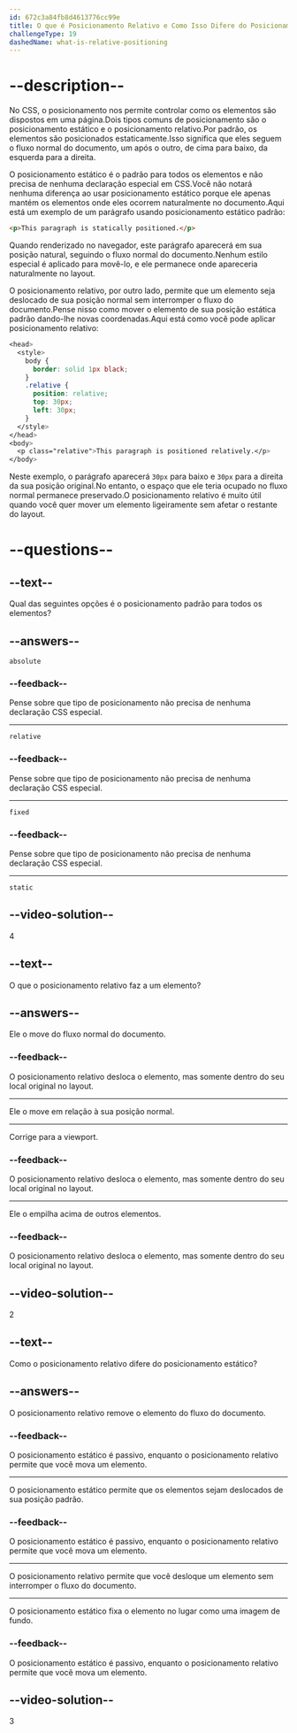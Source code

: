 ```yaml
---
id: 672c3a84fb8d4613776cc99e
title: O que é Posicionamento Relativo e Como Isso Difere do Posicionamento Estático Padrão?
challengeType: 19
dashedName: what-is-relative-positioning
---
```


# --description--

No CSS, o posicionamento nos permite controlar como os elementos são dispostos em uma página.Dois tipos comuns de posicionamento são o posicionamento estático e o posicionamento relativo.Por padrão, os elementos são posicionados estaticamente.Isso significa que eles seguem o fluxo normal do documento, um após o outro, de cima para baixo, da esquerda para a direita. 

O posicionamento estático é o padrão para todos os elementos e não precisa de nenhuma declaração especial em CSS.Você não notará nenhuma diferença ao usar posicionamento estático porque ele apenas mantém os elementos onde eles ocorrem naturalmente no documento.Aqui está um exemplo de um parágrafo usando posicionamento estático padrão:

```html
<p>This paragraph is statically positioned.</p>
```

Quando renderizado no navegador, este parágrafo aparecerá em sua posição natural, seguindo o fluxo normal do documento.Nenhum estilo especial é aplicado para movê-lo, e ele permanece onde apareceria naturalmente no layout.

O posicionamento relativo, por outro lado, permite que um elemento seja deslocado de sua posição normal sem interromper o fluxo do documento.Pense nisso como mover o elemento de sua posição estática padrão dando-lhe novas coordenadas.Aqui está como você pode aplicar posicionamento relativo:

```css
<head>
  <style>
    body {
      border: solid 1px black;
    }
    .relative {
      position: relative;
      top: 30px;
      left: 30px;
    }
  </style>
</head>
<body>
  <p class="relative">This paragraph is positioned relatively.</p>
</body>
```

Neste exemplo, o parágrafo aparecerá `30px` para baixo e `30px` para a direita da sua posição original.No entanto, o espaço que ele teria ocupado no fluxo normal permanece preservado.O posicionamento relativo é muito útil quando você quer mover um elemento ligeiramente sem afetar o restante do layout.

# --questions--

## --text--

Qual das seguintes opções é o posicionamento padrão para todos os elementos?

## --answers--

`absolute`

### --feedback--

Pense sobre que tipo de posicionamento não precisa de nenhuma declaração CSS especial.

---

`relative`

### --feedback--

Pense sobre que tipo de posicionamento não precisa de nenhuma declaração CSS especial.

---

`fixed`

### --feedback--

Pense sobre que tipo de posicionamento não precisa de nenhuma declaração CSS especial.

---

`static`

## --video-solution--

4

## --text--

O que o posicionamento relativo faz a um elemento?

## --answers--

Ele o move do fluxo normal do documento.

### --feedback--

O posicionamento relativo desloca o elemento, mas somente dentro do seu local original no layout.

---

Ele o move em relação à sua posição normal.

---

Corrige para a viewport.

### --feedback--

O posicionamento relativo desloca o elemento, mas somente dentro do seu local original no layout.

---

Ele o empilha acima de outros elementos.

### --feedback--

O posicionamento relativo desloca o elemento, mas somente dentro do seu local original no layout.

## --video-solution--

2

## --text--

Como o posicionamento relativo difere do posicionamento estático?

## --answers--

O posicionamento relativo remove o elemento do fluxo do documento.

### --feedback--

O posicionamento estático é passivo, enquanto o posicionamento relativo permite que você mova um elemento.

---

O posicionamento estático permite que os elementos sejam deslocados de sua posição padrão.

### --feedback--

O posicionamento estático é passivo, enquanto o posicionamento relativo permite que você mova um elemento.

---

O posicionamento relativo permite que você desloque um elemento sem interromper o fluxo do documento.

---

O posicionamento estático fixa o elemento no lugar como uma imagem de fundo.

### --feedback--

O posicionamento estático é passivo, enquanto o posicionamento relativo permite que você mova um elemento.

## --video-solution--

3
